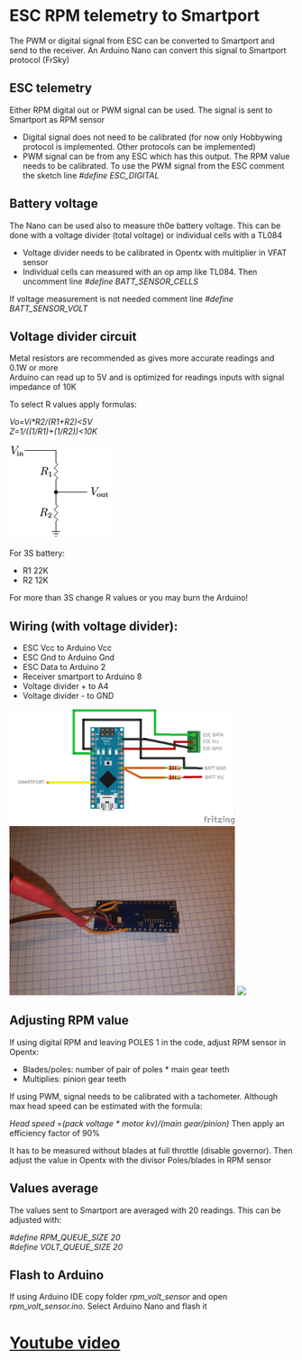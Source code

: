 # ESC RPM telemetry to Smartport

The PWM or digital signal from ESC can be converted to Smartport and send to the receiver. An Arduino Nano can convert this signal to Smartport protocol (FrSky)

## ESC telemetry

Either RPM digital out or PWM signal can be used. The signal is sent to Smartport as RPM sensor

- Digital signal does not need to be calibrated (for now only Hobbywing protocol is implemented. Other protocols can be implemented)
- PWM signal can be from any ESC which has this output. The RPM value needs to be calibrated. To use the PWM signal from the ESC comment the sketch line *#define ESC_DIGITAL*

## Battery voltage

The Nano can be used also to measure th0e battery voltage. This can be done with a voltage divider (total voltage) or individual cells with a TL084

- Voltage divider needs to be calibrated in Opentx with multiplier in VFAT sensor
- Individual cells can measured with an op amp like TL084. Then uncomment line *#define BATT_SENSOR_CELLS* 

If voltage measurement is not needed comment line *#define BATT_SENSOR_VOLT*

## Voltage divider circuit

Metal resistors are recommended as gives more accurate readings and 0.1W or more  
Arduino can read up to 5V and is optimized for readings inputs with signal impedance of 10K

To select R values apply formulas: 

*Vo=Vi\*R2/(R1+R2)<5V*  
*Z=1/((1/R1)+(1/R2))<10K*

![Image](./images/Resistive_divider.png?raw=true)

For 3S battery:

- R1 22K
- R2 12K

For more than 3S change R values or you may burn the Arduino!

## Wiring (with voltage divider):

- ESC Vcc to Arduino Vcc
- ESC Gnd to Arduino Gnd
- ESC Data to Arduino 2
- Receiver smartport to Arduino 8
- Voltage divider + to A4
- Voltage divider - to GND

<img src="./images/rmp_bb.png" width="400">
<img src="./images/nano1.jpg" width="400">
<img src="./images/nano2.jpg" width="400">

## Adjusting RPM value

If using digital RPM and leaving POLES 1 in the code, adjust RPM sensor in Opentx:

- Blades/poles: number of pair of poles * main gear teeth  
- Multiplies: pinion gear teeth

If using PWM, signal needs to be calibrated with a tachometer. Although max head speed can be estimated with the formula: 

*Head speed =(pack voltage \* motor kv)/(main gear/pinion)* 
Then apply an efficiency factor of 90%

It has to be measured without blades at full throttle (disable governor). Then adjust the value in Opentx with the divisor Poles/blades in RPM sensor

## Values average

The values sent to Smartport are averaged with 20 readings. This can be adjusted with:

*#define RPM_QUEUE_SIZE 20  
#define VOLT_QUEUE_SIZE 20*

## Flash to Arduino

If using Arduino IDE copy folder *rpm_volt_sensor* and open *rpm_volt_sensor.ino*. Select Arduino Nano and flash it

# [Youtube video](https://youtu.be/q-e1SoEPNao)
